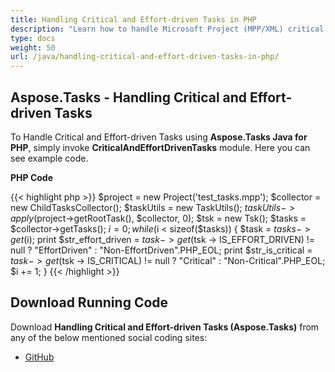 ```yaml
---
title: Handling Critical and Effort-driven Tasks in PHP
description: "Learn how to handle Microsoft Project (MPP/XML) critical and effort-driven tasks using Aspose.Tasks Java for PHP."
type: docs
weight: 50
url: /java/handling-critical-and-effort-driven-tasks-in-php/
---
```


## **Aspose.Tasks - Handling Critical and Effort-driven Tasks**
To Handle Critical and Effort-driven Tasks using **Aspose.Tasks Java for PHP**, simply invoke **CriticalAndEffortDrivenTasks** module. Here you can see example code.

**PHP Code**

{{< highlight php >}}
$project = new Project('test_tasks.mpp');
$collector = new ChildTasksCollector();
$taskUtils = new TaskUtils();
$taskUtils->apply($project->getRootTask(), $collector, 0);
$tsk = new Tsk();
$tasks = $collector->getTasks();
$i = 0;
while ($i < sizeof($tasks))
{
    $task = $tasks -> get($i);
    print $str_effort_driven = $task -> get($tsk -> IS_EFFORT_DRIVEN) != null ? "EffortDriven" : "Non-EffortDriven".PHP_EOL;
    print $str_is_critical = $task -> get($tsk -> IS_CRITICAL) != null ? "Critical" : "Non-Critical".PHP_EOL;
    $i += 1;
}
{{< /highlight >}}

## **Download Running Code**
Download **Handling Critical and Effort-driven Tasks (Aspose.Tasks)** from any of the below mentioned social coding sites:

- [GitHub](https://github.com/aspose-tasks/Aspose.Tasks-for-Java/blob/master/Plugins/Aspose_Tasks_Java_for_PHP/src/aspose/tasks/WorkingWithTasks/CriticalAndEffortDrivenTasks.php)
